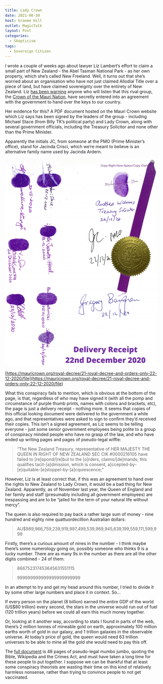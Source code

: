 ```yaml
---
title: Lady Crown
date: 2021-06-30
host: Graeme Hill
outlet: MagicTalk
layout: Post
categories:
  - Skepticism
tags:
  - Sovereign Citizen
---
```


I wrote a couple of weeks ago about lawyer Liz Lambert’s effort to claim a small part of New Zealand - the Abel Tasman National Park - as her own property, which she’s called New Freeland. Well, it turns out that she’s worried about an organisation who have not just claimed Allodial Title over a piece of land, but have claimed sovereignty over the entirety of New Zealand. Liz [has been warning](https://podcasts.google.com/feed/aHR0cHM6Ly9mZWVkLnBvZGJlYW4uY29tL2xpYmVydHluei9mZWVkLnhtbA/episode/bGliZXJ0eW56LnBvZGJlYW4uY29tLzgzMzU1ZGIzLTUwYTEtMzlmMi04ZjlmLWU0NGU2ZDkyNDIyMw?sa=X&ved=0CAUQkfYCahcKEwiA57KS6LzxAhUAAAAAHQAAAAAQEQ) anyone who will listen that this rival group, the [Crown of the Mauri Nation](https://mauricrown.org/), have secretly entered into an agreement with the government to hand over the keys to our country.

<!-- more -->

Her evidence for this? A PDF document hosted on the Mauri Crown website which Liz says has been signed by the leaders of the group - including Michael Stace (from Billy TK’s political party) and Lady Crown, along with several government officials, including the Treasury Solicitor and none other than the Prime Minister.

Apparently the initials JC, from someone at the PMO (Prime Minister’s office), stand for Jacinda Crisci, which we’re meant to believe is an alternative family name used by Jacinda Ardern.

![Lady Crown](./image1.png)

[https://mauricrown.org/royal-decree/21-royal-decree-and-orders-only-22-12-2020/file](https://mauricrown.org/royal-decree/21-royal-decree-and-orders-only-22-12-2020/file)

What this conspiracy fails to mention, which is obvious at the bottom of the page, is that, regardless of who may have signed it (with all the pomp and circumstance of purple thumb prints, names with colons and brackets, etc), the page is just a delivery receipt - nothing more. It seems that copies of this official looking document were delivered to the government a while ago, and that representatives were asked to sign to confirm they’d received their copies. This isn’t a signed agreement, as Liz seems to be telling everyone - just some senior government employees being polite to a group of conspiracy minded people who have no grasp of the law, and who have ended up writing pages and pages of pseudo-legal wiffle:

> “The New Zealand Treasury, representative of HER MAJESTY THE QUEEN IN RIGHT OF NEW ZEALAND SEC CIK #0000216105 have failed to [re]spond/[re]but to the [o]rders,  claims/[de]mands; this qualifies tacit-[a]dmission, which is consent, a]ccepted-by-[e]quitable-[e]stoppel-by-[a]cquiescence;”

However, Liz is at least correct that, if this was an agreement to hand over the rights to New Zealand to Lady Crown, it would be a bad thing for New Zealand. Apparently, as of November last year, the Queen of England and her family and staff (presumably including all government employees) are trespassing and are to be “jailed for the term of your natural life without mercy”.

The queen is also required to pay back a rather large sum of money - nine hundred and eighty nine quattuordecillion Australian dollars:

> AU$989,966,759,239,919,997,499,539,969,945,639,199,559,111,599,999

Firstly, there’s a curious amount of nines in the number - I think maybe there’s some numerology going on, possibly someone who thinks 9 is a lucky number. There are as many 9s in the number as there are all the other digits combined - 24 of them:

> 866752317453645631551115
>
> 999999999999999999999999

In an attempt to try and get my head around this number, I tried to divide it by some other large numbers and place it in context. So…

If every person on the planet (8 billion) earned the entire GDP of the world (US$80 trillion) every second, the stars in the universe would run out of fuel (120 trillion years) before we could all earn this much money together.

Or, looking at it another way, according to stats I found in parts of the web, there’s 2 million tonnes of mineable gold on earth, approximately 100 million earths worth of gold in our galaxy, and 1 trillion galaxies in the observable universe. At today’s price of gold, the queen would need 63 trillion universes to be able to mine all the gold she would need to pay this off.

The [full document](https://mauricrown.org/royal-decree/13-royal-decree-proclamation/file) is 48 pages of pseudo-legal mumbo jumbo, quoting the Bible, Wikipedia and the Crimes Act, and must have taken a long time for these people to put together. I suppose we can be thankful that at least some conspiracy theorists are wasting their time on this kind of relatively harmless nonsense, rather than trying to convince people to not get vaccinated.

